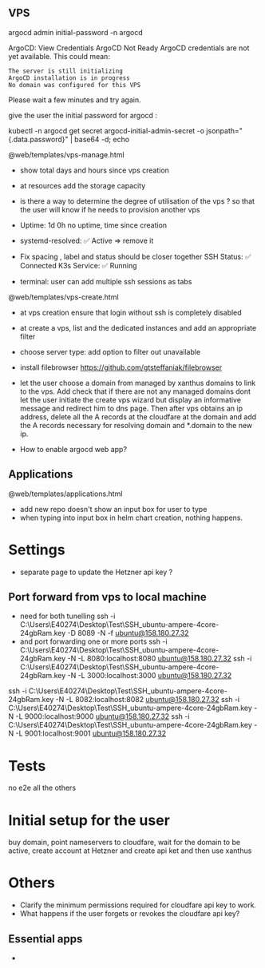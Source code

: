## VPS
argocd admin initial-password -n argocd


ArgoCD: View Credentials 
ArgoCD Not Ready
ArgoCD credentials are not yet available. This could mean:

    The server is still initializing
    ArgoCD installation is in progress
    No domain was configured for this VPS

Please wait a few minutes and try again.


give the user the initial password for argocd :

kubectl -n argocd get secret argocd-initial-admin-secret -o jsonpath="{.data.password}" | base64 -d; echo

@web/templates/vps-manage.html
- show total days and hours since vps creation
- at resources add the storage capacity

- is there a way to determine the degree of utilisation of the vps ? so that the user will know if he needs to provision another vps


- Uptime: 1d 0h no uptime, time since creation

- systemd-resolved: ✅ Active => remove it 
- Fix spacing , label and status should be closer together
SSH Status: ✅ Connected
K3s Service: ✅ Running


- terminal: user can add multiple ssh sessions as tabs

@web/templates/vps-create.html
- at vps creation ensure that login without ssh is completely disabled
- at create a vps, list and the dedicated instances and add an appropriate filter
- choose server type: add option to filter out unavailable
- install filebrowser https://github.com/gtsteffaniak/filebrowser
- let the user choose a domain from managed by xanthus domains  to link to the vps. Add check that
if there are not any managed domains dont let the user initiate the create vps wizard but display an informative message and redirect him to dns page. Then after vps obtains an ip address, delete all the A records at the cloudfare at the domain and add the A records necessary for resolving domain and *.domain to the new ip.

- How to enable argocd web app?

## Applications
@web/templates/applications.html

- add new repo doesn't show an input box for user to type
- when typing into input box in helm chart creation, nothing happens.

# Settings

- separate page to update the Hetzner api key ?

## Port forward from vps to local machine

- need for both tunelling
ssh -i C:\Users\E40274\Desktop\Test\SSH_ubuntu-ampere-4core-24gbRam.key -D 8089 -N -f ubuntu@158.180.27.32
- and port forwarding one or more ports
ssh -i C:\Users\E40274\Desktop\Test\SSH_ubuntu-ampere-4core-24gbRam.key   -N -L 8080:localhost:8080 ubuntu@158.180.27.32
ssh -i C:\Users\E40274\Desktop\Test\SSH_ubuntu-ampere-4core-24gbRam.key   -N -L 3000:localhost:3000 ubuntu@158.180.27.32

ssh -i C:\Users\E40274\Desktop\Test\SSH_ubuntu-ampere-4core-24gbRam.key   -N -L 8082:localhost:8082 ubuntu@158.180.27.32
ssh -i C:\Users\E40274\Desktop\Test\SSH_ubuntu-ampere-4core-24gbRam.key   -N -L 9000:localhost:9000 ubuntu@158.180.27.32
ssh -i C:\Users\E40274\Desktop\Test\SSH_ubuntu-ampere-4core-24gbRam.key   -N -L 9001:localhost:9001 ubuntu@158.180.27.32


# Tests

no e2e all the others

# Initial setup for the user

buy domain, point nameservers to cloudfare, wait for the domain to be active, create account at Hetzner and create api ket
 and then use xanthus

# Others

- Clarify the minimum permissions required for cloudfare api key to work.
- What happens if the user forgets or revokes the cloudfare api key?

## Essential apps

- 
